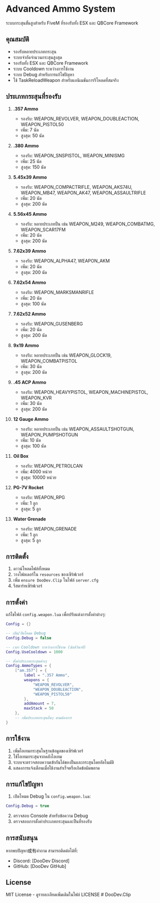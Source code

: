 # Advanced Ammo System

ระบบกระสุนขั้นสูงสำหรับ FiveM ที่รองรับทั้ง ESX และ QBCore Framework

## คุณสมบัติ

- รองรับหลายประเภทกระสุน
- ระบบจำกัดจำนวนกระสุนสูงสุด
- รองรับทั้ง ESX และ QBCore Framework
- ระบบ Cooldown ระหว่างการใช้งาน
- ระบบ Debug สำหรับการแก้ไขปัญหา
- ใช้ TaskReloadWeapon สำหรับแอนิเมชันการรีโหลดที่สมจริง

## ประเภทกระสุนที่รองรับ

1. **.357 Ammo**
   - รองรับ: WEAPON_REVOLVER, WEAPON_DOUBLEACTION, WEAPON_PISTOL50
   - เพิ่ม: 7 นัด
   - สูงสุด: 50 นัด

2. **.380 Ammo**
   - รองรับ: WEAPON_SNSPISTOL, WEAPON_MINISMG
   - เพิ่ม: 25 นัด
   - สูงสุด: 150 นัด

3. **5.45x39 Ammo**
   - รองรับ: WEAPON_COMPACTRIFLE, WEAPON_AKS74U, WEAPON_MB47, WEAPON_AK47, WEAPON_ASSAULTRIFLE
   - เพิ่ม: 20 นัด
   - สูงสุด: 200 นัด

4. **5.56x45 Ammo**
   - รองรับ: หลายประเภทปืน เช่น WEAPON_M249, WEAPON_COMBATMG, WEAPON_SCAR17FM
   - เพิ่ม: 20 นัด
   - สูงสุด: 200 นัด

5. **7.62x39 Ammo**
   - รองรับ: WEAPON_ALPHA47, WEAPON_AKM
   - เพิ่ม: 20 นัด
   - สูงสุด: 200 นัด

6. **7.62x54 Ammo**
   - รองรับ: WEAPON_MARKSMANRIFLE
   - เพิ่ม: 20 นัด
   - สูงสุด: 100 นัด

7. **7.62x52 Ammo**
   - รองรับ: WEAPON_GUSENBERG
   - เพิ่ม: 20 นัด
   - สูงสุด: 200 นัด

8. **9x19 Ammo**
   - รองรับ: หลายประเภทปืน เช่น WEAPON_GLOCK19, WEAPON_COMBATPISTOL
   - เพิ่ม: 30 นัด
   - สูงสุด: 200 นัด

9. **.45 ACP Ammo**
   - รองรับ: WEAPON_HEAVYPISTOL, WEAPON_MACHINEPISTOL, WEAPON_KVR
   - เพิ่ม: 30 นัด
   - สูงสุด: 200 นัด

10. **12 Gauge Ammo**
    - รองรับ: หลายประเภทปืน เช่น WEAPON_ASSAULTSHOTGUN, WEAPON_PUMPSHOTGUN
    - เพิ่ม: 10 นัด
    - สูงสุด: 100 นัด

11. **Oil Box**
    - รองรับ: WEAPON_PETROLCAN
    - เพิ่ม: 4000 หน่วย
    - สูงสุด: 10000 หน่วย

12. **PG-7V Rocket**
    - รองรับ: WEAPON_RPG
    - เพิ่ม: 1 ลูก
    - สูงสุด: 5 ลูก

13. **Water Grenade**
    - รองรับ: WEAPON_GRENADE
    - เพิ่ม: 1 ลูก
    - สูงสุด: 5 ลูก

## การติดตั้ง

1. ดาวน์โหลดไฟล์ทั้งหมด
2. วางโฟลเดอร์ใน `resources` ของเซิร์ฟเวอร์
3. เพิ่ม `ensure DooDev.Clip` ในไฟล์ `server.cfg`
4. รีสตาร์ทเซิร์ฟเวอร์

## การตั้งค่า

แก้ไขไฟล์ `config.weapon.lua` เพื่อปรับแต่งการตั้งค่าต่างๆ:

```lua
Config = {}

-- เปิด/ปิดโหมด Debug
Config.Debug = false

-- เวลา Cooldown ระหว่างการใช้งาน (มิลลิวินาที)
Config.UseCooldown = 1000

-- ตั้งค่าประเภทกระสุนต่างๆ
Config.AmmoTypes = {
    ["am.357"] = {
        label = ".357 Ammo",
        weapons = {
            "WEAPON_REVOLVER",
            "WEAPON_DOUBLEACTION",
            "WEAPON_PISTOL50"
        },
        addAmount = 7,
        maxStack = 50
    },
    -- เพิ่มประเภทกระสุนอื่นๆ ตามต้องการ
}
```

## การใช้งาน

1. เพิ่มไอเทมกระสุนในฐานข้อมูลของเซิร์ฟเวอร์
2. ใช้ไอเทมกระสุนจากคลังไอเทม
3. ระบบจะตรวจสอบความเข้ากันได้ของปืนและกระสุนโดยอัตโนมัติ
4. แสดงการแจ้งเตือนเมื่อใช้งานสำเร็จหรือเกิดข้อผิดพลาด

## การแก้ไขปัญหา

1. เปิดโหมด Debug ใน `config.weapon.lua`:
```lua
Config.Debug = true
```

2. ตรวจสอบ Console สำหรับข้อความ Debug
3. ตรวจสอบการตั้งค่าประเภทกระสุนและปืนที่รองรับ

## การสนับสนุน

หากพบปัญหา或有คำถาม สามารถติดต่อได้ที่:
- Discord: [DooDev Discord]
- GitHub: [DooDev GitHub]

## License

MIT License - ดูรายละเอียดเพิ่มเติมในไฟล์ LICENSE #   D o o D e v . C l i p  
 